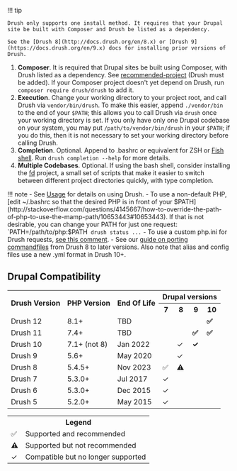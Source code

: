 !!! tip

    Drush only supports one install method. It requires that your Drupal site be built with Composer and Drush be listed as a dependency. 
    
    See the [Drush 8](http://docs.drush.org/en/8.x) or [Drush 9](https://docs.drush.org/en/9.x) docs for installing prior versions of Drush.

1. **Composer**. It is required that Drupal sites be built using Composer, with Drush listed as a dependency. See [recommended-project](https://www.drupal.org/docs/develop/using-composer/using-composer-to-install-drupal-and-manage-dependencies) (Drush must be added). If your Composer project doesn't yet depend on Drush, run `composer require drush/drush` to add it.
1. **Execution**. Change your working directory to your project root, and call Drush via `vendor/bin/drush`. To make this easier, append `./vendor/bin` to the end of your `$PATH`; this allows you to call Drush via `drush` once your working directory is set. If you only have only one Drupal codebase on your system, you may put `/path/to/vendor/bin/drush` in your `$PATH`; if you do this, then it is not necessary to set your working directory before calling Drush.
1. **Completion**. Optional. Append to .bashrc or equivalent for ZSH or [Fish shell](https://fishshell.com/). Run `drush completion --help` for more details.  
1. **Multiple Codebases**. Optional. If using the bash shell, consider installing the [fd](https://github.com/g1a/fd) project, a small set of scripts that make it easier to switch between different project directories quickly, with type completion.


!!! note
    - See [Usage](usage.md) for details on using Drush. 
    - To use a non-default PHP, [edit ~/.bashrc so that the desired PHP is in front of your $PATH](http://stackoverflow.com/questions/4145667/how-to-override-the-path-of-php-to-use-the-mamp-path/10653443#10653443). If that is not desirable, you can change your PATH for just one request: `PATH=/path/to/php:$PATH` drush status ...`
    - To use a custom php.ini for Drush requests, [see this comment](https://github.com/drush-ops/drush/issues/3294#issuecomment-370201342). 
    - See our [guide on porting commandfiles](https://weitzman.github.io/blog/port-to-drush9) from Drush 8 to later versions. Also note that alias and config files use a new .yml format in Drush 10+.

Drupal Compatibility
-----------------
<table>
  <tr>
    <th rowspan="2"> Drush Version </th> 
    <th rowspan="2"> PHP Version</th>
    <th rowspan="2"> End Of Life </th>
    <th colspan="4"> Drupal versions </th>
  </tr>
    <th>7</th> <th>8</th> <th>9</th> <th>10</th>
  </tr>
  <tr>
    <td> Drush 12 </td>
    <td> 8.1+ </td>
    <!-- TBD -->
    <td> TBD </td>
    <td></td> <td></td> <td></td> <td><b>✅</b></td>
  </tr>
  <tr>
    <td> Drush 11 </td>
    <td> 7.4+ </td>
    <!-- TBD -->
    <td> TBD </td>
    <td></td> <td></td> <td><b>✅</b></td> <td><b>✅</b></td>
  </tr>
  <tr>
    <td> Drush 10 </td>
    <td> 7.1+ (not 8) </td>
    <!-- Released Oct 2019 -->
    <td> Jan 2022 </td>
    <td></td> <td>✓</td> <td><b>✓</b></td> <td></td>
  </tr>
  <tr>
    <td> Drush 9 </td>
    <td> 5.6+ </td>
    <!-- Released Jan 2018 -->
    <td> May 2020 </td>
    <td></td> <td>✓</td> <td></td> <td></td>
  </tr>
  <tr>
    <td> Drush 8 </td>
    <td> 5.4.5+ </td>
    <!-- Released Nov 2015 -->
    <td> Nov 2023 </td>
    <td>✅</td> <td><b>⚠️</b></td> <td></td> <td></td>
  </tr>
  <tr>
    <td> Drush 7 </td>
    <td> 5.3.0+ </td>
    <!-- Released May 2015 -->
    <td> Jul 2017 </td>
    <td>✓</td> <td></td> <td></td> <td></td>
  </tr>
  <tr>
    <td> Drush 6 </td>
    <td> 5.3.0+ </td>
    <!-- Released Aug 2013 -->
    <td> Dec 2015 </td>
    <td>✓</td> <td></td> <td></td> <td></td>
  </tr>
  <tr>
    <td> Drush 5 </td>
    <td> 5.2.0+ </td>
    <!-- Released March 2012 -->
    <td> May 2015 </td>
    <td>✓</td> <td></td> <td></td> <td></td>
  </tr>
</table>

<table>
    <tr>
        <th colspan="2">Legend</th>
    </tr>
    <tr>
        <td>✅</td> <td>Supported and recommended</td>
    </tr>
    <tr>
        <td><b>⚠️</b></td> <td>Supported but not recommended</td>
    </tr>
    <tr>
        <td>✓</td> <td>Compatible but no longer supported</td>
    </tr>
    
</table>

